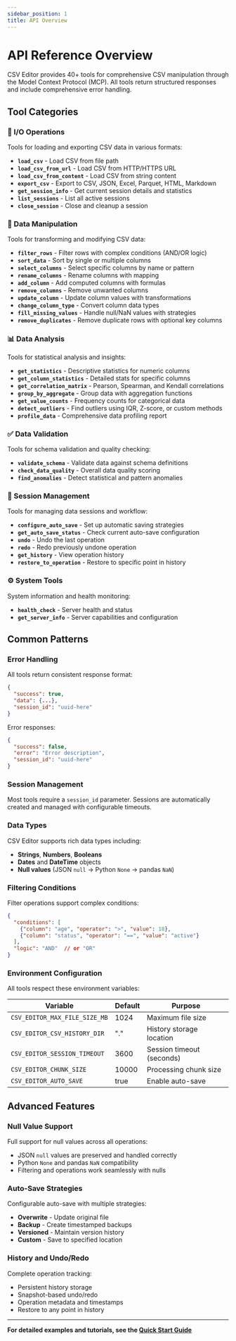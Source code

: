 ```yaml
---
sidebar_position: 1
title: API Overview
---
```


# API Reference Overview

CSV Editor provides 40+ tools for comprehensive CSV manipulation through the
Model Context Protocol (MCP). All tools return structured responses and
include comprehensive error handling.

## Tool Categories

### 📁 I/O Operations

Tools for loading and exporting CSV data in various formats:

- **`load_csv`** - Load CSV from file path
- **`load_csv_from_url`** - Load CSV from HTTP/HTTPS URL
- **`load_csv_from_content`** - Load CSV from string content
- **`export_csv`** - Export to CSV, JSON, Excel, Parquet, HTML, Markdown
- **`get_session_info`** - Get current session details and statistics
- **`list_sessions`** - List all active sessions
- **`close_session`** - Close and cleanup a session

### 🔧 Data Manipulation

Tools for transforming and modifying CSV data:

- **`filter_rows`** - Filter rows with complex conditions (AND/OR
  logic)
- **`sort_data`** - Sort by single or multiple columns
- **`select_columns`** - Select specific columns by name or pattern
- **`rename_columns`** - Rename columns with mapping
- **`add_column`** - Add computed columns with formulas
- **`remove_columns`** - Remove unwanted columns
- **`update_column`** - Update column values with transformations
- **`change_column_type`** - Convert column data types
- **`fill_missing_values`** - Handle null/NaN values with strategies
- **`remove_duplicates`** - Remove duplicate rows with optional key columns

### 📊 Data Analysis

Tools for statistical analysis and insights:

- **`get_statistics`** - Descriptive statistics for numeric columns
- **`get_column_statistics`** - Detailed stats for specific columns
- **`get_correlation_matrix`** - Pearson, Spearman, and Kendall
  correlations
- **`group_by_aggregate`** - Group data with aggregation functions
- **`get_value_counts`** - Frequency counts for categorical data
- **`detect_outliers`** - Find outliers using IQR, Z-score, or custom
  methods
- **`profile_data`** - Comprehensive data profiling report

### ✅ Data Validation

Tools for schema validation and quality checking:

- **`validate_schema`** - Validate data against schema definitions
- **`check_data_quality`** - Overall data quality scoring
- **`find_anomalies`** - Detect statistical and pattern anomalies

### 🔄 Session Management

Tools for managing data sessions and workflow:

- **`configure_auto_save`** - Set up automatic saving strategies
- **`get_auto_save_status`** - Check current auto-save configuration
- **`undo`** - Undo the last operation
- **`redo`** - Redo previously undone operation
- **`get_history`** - View operation history
- **`restore_to_operation`** - Restore to specific point in history

### ⚙️ System Tools

System information and health monitoring:

- **`health_check`** - Server health and status
- **`get_server_info`** - Server capabilities and configuration

## Common Patterns

### Error Handling

All tools return consistent response format:

```json
{
  "success": true,
  "data": {...},
  "session_id": "uuid-here"
}
```

Error responses:

```json
{
  "success": false,
  "error": "Error description",
  "session_id": "uuid-here"
}
```

### Session Management

Most tools require a `session_id` parameter. Sessions are automatically
created and managed with configurable timeouts.

### Data Types

CSV Editor supports rich data types including:

- **Strings**, **Numbers**, **Booleans**
- **Dates** and **DateTime** objects
- **Null values** (JSON `null` → Python `None` → pandas `NaN`)

### Filtering Conditions

Filter operations support complex conditions:

```json
{
  "conditions": [
    {"column": "age", "operator": ">", "value": 18},
    {"column": "status", "operator": "==", "value": "active"}
  ],
  "logic": "AND"  // or "OR"
}
```

### Environment Configuration

All tools respect these environment variables:

| Variable | Default | Purpose |
|----------|---------|---------|
| `CSV_EDITOR_MAX_FILE_SIZE_MB` | 1024 | Maximum file size |
| `CSV_EDITOR_CSV_HISTORY_DIR` | "." | History storage location |
| `CSV_EDITOR_SESSION_TIMEOUT` | 3600 | Session timeout (seconds) |
| `CSV_EDITOR_CHUNK_SIZE` | 10000 | Processing chunk size |
| `CSV_EDITOR_AUTO_SAVE` | true | Enable auto-save |

## Advanced Features

### Null Value Support

Full support for null values across all operations:

- JSON `null` values are preserved and handled correctly
- Python `None` and pandas `NaN` compatibility
- Filtering and operations work seamlessly with nulls

### Auto-Save Strategies

Configurable auto-save with multiple strategies:

- **Overwrite** - Update original file
- **Backup** - Create timestamped backups
- **Versioned** - Maintain version history
- **Custom** - Save to specified location

### History and Undo/Redo

Complete operation tracking:

- Persistent history storage
- Snapshot-based undo/redo
- Operation metadata and timestamps
- Restore to any point in history

---

**For detailed examples and tutorials, see the
[Quick Start Guide](../tutorials/quickstart)**
